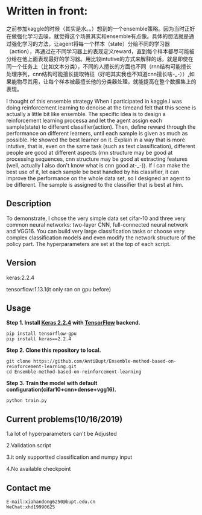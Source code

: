 # Written in front:
之前参加kaggle的时候（其实是水。。）想到的一个ensemble策略。因为当时正好在做强化学习去噪，就觉得这个场景其实和ensemble有点像。具体的想法就是通过强化学习的方法，让agent将每一个样本（state）分给不同的学习器（action），再通过在不同学习器上的表现定义reward，直到每个样本都尽可能被分给在他上面表现最好的学习器。用比较intutive的方式来解释的话，就是即使在同一个任务上（比如文本分类），不同的人擅长的方面也不同（rnn结构可能擅长处理序列，cnn结构可能擅长提取特征（好吧其实我也不知道cnn擅长啥-_-））,如果能物尽其用，让每个样本被最擅长他的分类器处理，就能提高在整个数据集上的表现。

I thought of this ensemble strategy When I participated in kaggle.I was doing reinforcement learning to denoise at the timeand felt that this scene is actually a little bit like ensemble. The specific idea is to design a reinforcement learning processa and let the agent assign each sample(state) to different classifier(action). Then, define reward through the performance on different learners, until each sample is given as much as possible. He showed the best learner on it. Explain in a way that is more intutive, that is, even on the same task (such as text classification), different people are good at different aspects (rnn structure may be good at processing sequences, cnn structure may be good at extracting features (well, actually I also don't know what is cnn good at-_-)). If I can make the best use of it, let each sample be best handled by his classifier, it can improve the performance on the whole data set, so I designed an agent to be different. The sample is assigned to the classifier that is best at him.
## Description
To demonstrate, I chose the very simple data set cifar-10 and three very common neural networks: two-layer CNN, full-connected neural network and VGG16. You can build very large classification tasks or choose very complex classification models and even modify the network structure of the policy part. The hyperparameters are set at the top of each script.
## Version
keras:2.2.4

tensorflow:1.13.1(it only ran on gpu before)
## Usage
**Step 1.
Install [Keras 2.2.4](https://github.com/fchollet/keras) 
with [TensorFlow](https://github.com/tensorflow/tensorflow) backend.**
```
pip install tensorflow-gpu
pip install keras==2.2.4
```

**Step 2. Clone this repository to local.**
```
git clone https://github.com/AntiBupt/Ensemble-method-based-on-reinforcement-learning.git
cd Ensemble-method-based-on-reinforcement-learning
```
**Step 3. Train the model with default configuration(cifar10+cnn+dense+vgg16).**
```
python train.py
```
## Current problems(10/16/2019)
1.a lot of hyperparameters can't be Adjusted

2.Validation script

3.it only supportted classification and numpy input

4.No available checkpoint
## Contact me
```
E-mail:xiahandong6250@bupt.edu.cn
WeChat:xhd19990625
```

